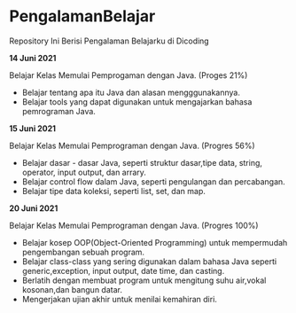 # PengalamanBelajar
Repository Ini Berisi Pengalaman Belajarku di Dicoding

**14 Juni 2021** 

Belajar Kelas Memulai Pemprogaman dengan Java. (Proges 21%)
* Belajar tentang apa itu Java dan alasan mengggunakannya.
* Belajar tools yang dapat digunakan untuk mengajarkan bahasa pemrograman Java.

**15 Juni 2021** 

Belajar Kelas Memulai Pemprograman dengan Java. (Progres 56%)
* Belajar dasar - dasar Java, seperti struktur dasar,tipe data, string, operator, input output, dan arrary.
* Belajar control flow dalam Java, seperti pengulangan dan percabangan.
* Belajar tipe data koleksi, seperti list, set, dan map. 

**20 Juni 2021**

Belajar Kelas Memulai Pemprograman dengan Java. (Progres 100%)
* Belajar kosep OOP(Object-Oriented Programming) untuk mempermudah pengembangan sebuah program.
* Belajar class-class yang sering digunakan dalam bahasa Java seperti generic,exception, input output, date time, dan casting.
* Berlatih dengan membuat program untuk mengitung suhu air,vokal kosonan,dan bangun datar.
* Mengerjakan ujian akhir untuk menilai kemahiran diri.
